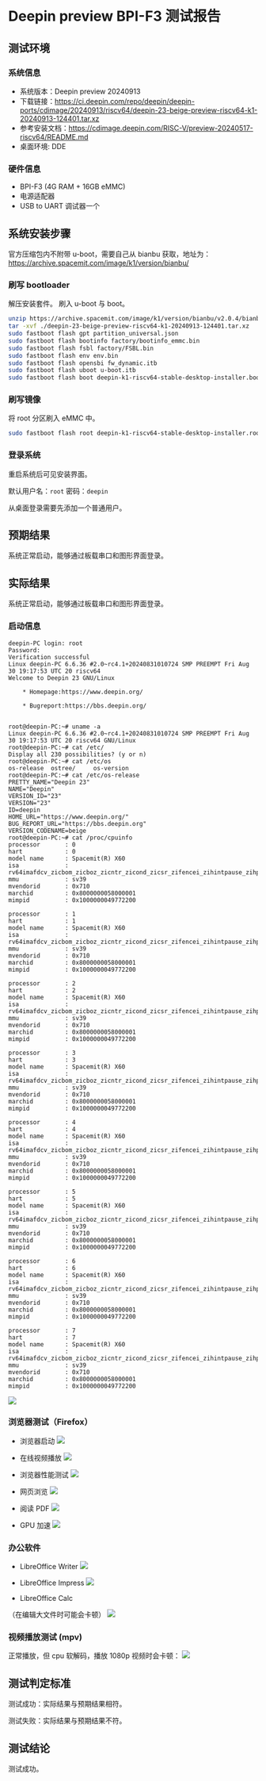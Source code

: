 # Deepin preview BPI-F3 测试报告

## 测试环境

### 系统信息

- 系统版本：Deepin preview 20240913
- 下载链接：https://ci.deepin.com/repo/deepin/deepin-ports/cdimage/20240913/riscv64/deepin-23-beige-preview-riscv64-k1-20240913-124401.tar.xz
- 参考安装文档：https://cdimage.deepin.com/RISC-V/preview-20240517-riscv64/README.md
- 桌面环境: DDE

### 硬件信息

- BPI-F3 (4G RAM + 16GB eMMC)
- 电源适配器
- USB to UART 调试器一个

## 系统安装步骤

官方压缩包内不附带 u-boot，需要自己从 bianbu 获取，地址为：https://archive.spacemit.com/image/k1/version/bianbu/

### 刷写 bootloader

解压安装套件。
刷入 u-boot 与 boot。

```bash
unzip https://archive.spacemit.com/image/k1/version/bianbu/v2.0.4/bianbu-24.04-minimal-k1-v2.0.4-release-20241205234138.zip
tar -xvf ./deepin-23-beige-preview-riscv64-k1-20240913-124401.tar.xz
sudo fastboot flash gpt partition_universal.json
sudo fastboot flash bootinfo factory/bootinfo_emmc.bin
sudo fastboot flash fsbl factory/FSBL.bin
sudo fastboot flash env env.bin
sudo fastboot flash opensbi fw_dynamic.itb
sudo fastboot flash uboot u-boot.itb
sudo fastboot flash boot deepin-k1-riscv64-stable-desktop-installer.boot.ext4
```

### 刷写镜像

将 root 分区刷入 eMMC 中。

```bash
sudo fastboot flash root deepin-k1-riscv64-stable-desktop-installer.root.ext4
```

### 登录系统

重启系统后可见安装界面。

默认用户名：`root`
密码：`deepin`

从桌面登录需要先添加一个普通用户。

## 预期结果

系统正常启动，能够通过板载串口和图形界面登录。

## 实际结果

系统正常启动，能够通过板载串口和图形界面登录。

### 启动信息

```log
deepin-PC login: root
Password:
Verification successful
Linux deepin-PC 6.6.36 #2.0~rc4.1+20240831010724 SMP PREEMPT Fri Aug 30 19:17:53 UTC 20 riscv64
Welcome to Deepin 23 GNU/Linux

    * Homepage:https://www.deepin.org/

    * Bugreport:https://bbs.deepin.org/


root@deepin-PC:~# uname -a
Linux deepin-PC 6.6.36 #2.0~rc4.1+20240831010724 SMP PREEMPT Fri Aug 30 19:17:53 UTC 20 riscv64 GNU/Linux
root@deepin-PC:~# cat /etc/
Display all 230 possibilities? (y or n)
root@deepin-PC:~# cat /etc/os
os-release  ostree/     os-version  
root@deepin-PC:~# cat /etc/os-release 
PRETTY_NAME="Deepin 23"
NAME="Deepin"
VERSION_ID="23"
VERSION="23"
ID=deepin
HOME_URL="https://www.deepin.org/"
BUG_REPORT_URL="https://bbs.deepin.org"
VERSION_CODENAME=beige
root@deepin-PC:~# cat /proc/cpuinfo 
processor       : 0
hart            : 0
model name      : Spacemit(R) X60
isa             : rv64imafdcv_zicbom_zicboz_zicntr_zicond_zicsr_zifencei_zihintpause_zihpm_zfh_zfhmin_zca_zcd_zba_zbb_zbc_zbs_zkt_zve32f_zve32x_zve64d_zve64f_zve64x_zvfh_zvfhmin_zvkt_sscofpmf_sstc_svinval_svnapot_svpbmt
mmu             : sv39
mvendorid       : 0x710
marchid         : 0x8000000058000001
mimpid          : 0x1000000049772200

processor       : 1
hart            : 1
model name      : Spacemit(R) X60
isa             : rv64imafdcv_zicbom_zicboz_zicntr_zicond_zicsr_zifencei_zihintpause_zihpm_zfh_zfhmin_zca_zcd_zba_zbb_zbc_zbs_zkt_zve32f_zve32x_zve64d_zve64f_zve64x_zvfh_zvfhmin_zvkt_sscofpmf_sstc_svinval_svnapot_svpbmt
mmu             : sv39
mvendorid       : 0x710
marchid         : 0x8000000058000001
mimpid          : 0x1000000049772200

processor       : 2
hart            : 2
model name      : Spacemit(R) X60
isa             : rv64imafdcv_zicbom_zicboz_zicntr_zicond_zicsr_zifencei_zihintpause_zihpm_zfh_zfhmin_zca_zcd_zba_zbb_zbc_zbs_zkt_zve32f_zve32x_zve64d_zve64f_zve64x_zvfh_zvfhmin_zvkt_sscofpmf_sstc_svinval_svnapot_svpbmt
mmu             : sv39
mvendorid       : 0x710
marchid         : 0x8000000058000001
mimpid          : 0x1000000049772200

processor       : 3
hart            : 3
model name      : Spacemit(R) X60
isa             : rv64imafdcv_zicbom_zicboz_zicntr_zicond_zicsr_zifencei_zihintpause_zihpm_zfh_zfhmin_zca_zcd_zba_zbb_zbc_zbs_zkt_zve32f_zve32x_zve64d_zve64f_zve64x_zvfh_zvfhmin_zvkt_sscofpmf_sstc_svinval_svnapot_svpbmt
mmu             : sv39
mvendorid       : 0x710
marchid         : 0x8000000058000001
mimpid          : 0x1000000049772200

processor       : 4
hart            : 4
model name      : Spacemit(R) X60
isa             : rv64imafdcv_zicbom_zicboz_zicntr_zicond_zicsr_zifencei_zihintpause_zihpm_zfh_zfhmin_zca_zcd_zba_zbb_zbc_zbs_zkt_zve32f_zve32x_zve64d_zve64f_zve64x_zvfh_zvfhmin_zvkt_sscofpmf_sstc_svinval_svnapot_svpbmt
mmu             : sv39
mvendorid       : 0x710
marchid         : 0x8000000058000001
mimpid          : 0x1000000049772200

processor       : 5
hart            : 5
model name      : Spacemit(R) X60
isa             : rv64imafdcv_zicbom_zicboz_zicntr_zicond_zicsr_zifencei_zihintpause_zihpm_zfh_zfhmin_zca_zcd_zba_zbb_zbc_zbs_zkt_zve32f_zve32x_zve64d_zve64f_zve64x_zvfh_zvfhmin_zvkt_sscofpmf_sstc_svinval_svnapot_svpbmt
mmu             : sv39
mvendorid       : 0x710
marchid         : 0x8000000058000001
mimpid          : 0x1000000049772200

processor       : 6
hart            : 6
model name      : Spacemit(R) X60
isa             : rv64imafdcv_zicbom_zicboz_zicntr_zicond_zicsr_zifencei_zihintpause_zihpm_zfh_zfhmin_zca_zcd_zba_zbb_zbc_zbs_zkt_zve32f_zve32x_zve64d_zve64f_zve64x_zvfh_zvfhmin_zvkt_sscofpmf_sstc_svinval_svnapot_svpbmt
mmu             : sv39
mvendorid       : 0x710
marchid         : 0x8000000058000001
mimpid          : 0x1000000049772200

processor       : 7
hart            : 7
model name      : Spacemit(R) X60
isa             : rv64imafdcv_zicbom_zicboz_zicntr_zicond_zicsr_zifencei_zihintpause_zihpm_zfh_zfhmin_zca_zcd_zba_zbb_zbc_zbs_zkt_zve32f_zve32x_zve64d_zve64f_zve64x_zvfh_zvfhmin_zvkt_sscofpmf_sstc_svinval_svnapot_svpbmt
mmu             : sv39
mvendorid       : 0x710
marchid         : 0x8000000058000001
mimpid          : 0x1000000049772200
```

![](./image/desktop1.png)

### 浏览器测试（Firefox）

- 浏览器启动
![](./image/firefox1.png)

- 在线视频播放
![](./image/firefox2.png)

- 浏览器性能测试
![](./image/firefox3.png)

- 网页浏览
![](./image/firefox4.png)

- 阅读 PDF
![](./image/firefox6.png)

- GPU 加速
![](./image/firefox11.png)


### 办公软件

- LibreOffice Writer
![](./image/word1.png)

- LibreOffice Impress
![](./image/ppt1.png)

- LibreOffice Calc

（在编辑大文件时可能会卡顿）
![](./image/excel1.png)


### 视频播放测试 (mpv)

正常播放，但 cpu 软解码，播放 1080p 视频时会卡顿：
![](./image/mpv1.png)

## 测试判定标准

测试成功：实际结果与预期结果相符。

测试失败：实际结果与预期结果不符。

## 测试结论

测试成功。